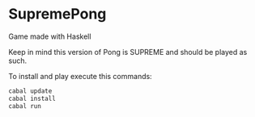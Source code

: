 # SupremePong

Game made with Haskell

Keep in mind this version of Pong is SUPREME and should be played as such.

To install and play execute this commands:

```bash
cabal update
cabal install
cabal run
```

